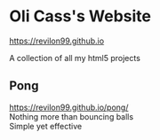 # Oli Cass's Website 
https://revilon99.github.io  

 A collection of all my html5 projects

## Pong
https://revilon99.github.io/pong/  
Nothing more than bouncing balls  
Simple yet effective
